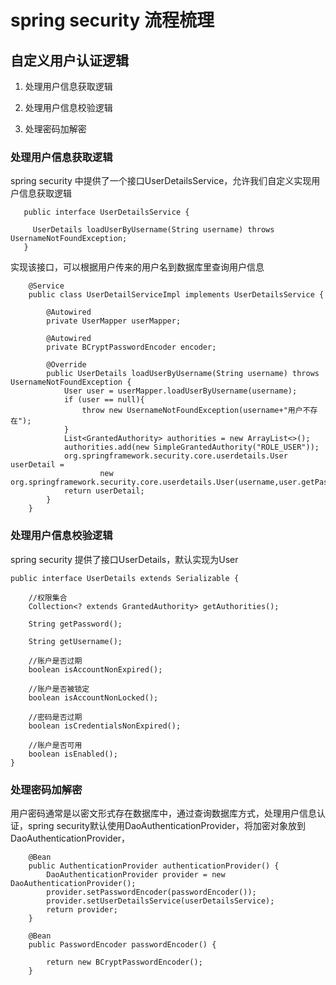 # spring security 流程梳理

## 自定义用户认证逻辑

   1. 处理用户信息获取逻辑
   
   2. 处理用户信息校验逻辑
   
   3. 处理密码加解密
   
### 处理用户信息获取逻辑

   spring security 中提供了一个接口UserDetailsService，允许我们自定义实现用户信息获取逻辑
       
       public interface UserDetailsService {
       
       	 UserDetails loadUserByUsername(String username) throws UsernameNotFoundException;
       }
    
   实现该接口，可以根据用户传来的用户名到数据库里查询用户信息
        
        @Service
        public class UserDetailServiceImpl implements UserDetailsService {
        
            @Autowired
            private UserMapper userMapper;
        
            @Autowired
            private BCryptPasswordEncoder encoder;
        
            @Override
            public UserDetails loadUserByUsername(String username) throws UsernameNotFoundException {
                User user = userMapper.loadUserByUsername(username);
                if (user == null){
                    throw new UsernameNotFoundException(username+"用户不存在");
                }
                List<GrantedAuthority> authorities = new ArrayList<>();
                authorities.add(new SimpleGrantedAuthority("ROLE_USER"));
                org.springframework.security.core.userdetails.User userDetail =
                        new org.springframework.security.core.userdetails.User(username,user.getPassword(),authorities);
                return userDetail;
            }
        }


### 处理用户信息校验逻辑

   spring security 提供了接口UserDetails，默认实现为User
    
    public interface UserDetails extends Serializable {
        
        //权限集合
        Collection<? extends GrantedAuthority> getAuthorities();
    
        String getPassword();
    
        String getUsername();
    
        //账户是否过期
        boolean isAccountNonExpired();
    
        //账户是否被锁定
        boolean isAccountNonLocked();
    
        //密码是否过期
        boolean isCredentialsNonExpired();
    
        //账户是否可用
        boolean isEnabled();
    }
    
### 处理密码加解密
    
   用户密码通常是以密文形式存在数据库中，通过查询数据库方式，处理用户信息认证，spring security默认使用DaoAuthenticationProvider，将加密对象放到DaoAuthenticationProvider，
        
        @Bean
        public AuthenticationProvider authenticationProvider() {
            DaoAuthenticationProvider provider = new DaoAuthenticationProvider();
            provider.setPasswordEncoder(passwordEncoder());
            provider.setUserDetailsService(userDetailsService);
            return provider;
        }
    
        @Bean
        public PasswordEncoder passwordEncoder() {
    
            return new BCryptPasswordEncoder();
        }